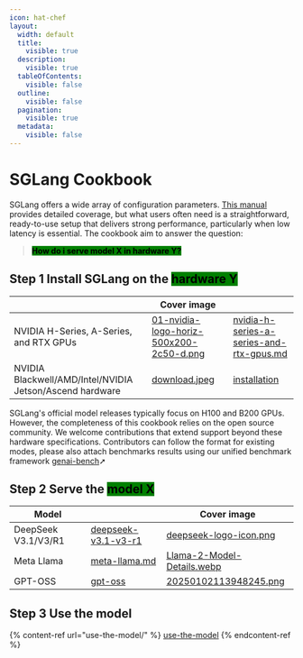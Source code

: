 ```yaml
---
icon: hat-chef
layout:
  width: default
  title:
    visible: true
  description:
    visible: true
  tableOfContents:
    visible: false
  outline:
    visible: false
  pagination:
    visible: true
  metadata:
    visible: false
---
```


# SGLang Cookbook

SGLang offers a wide array of configuration parameters. [This manual](https://docs.sglang.ai/) provides detailed coverage, but what users often need is a straightforward, ready-to-use setup that delivers strong performance, particularly when low latency is essential. The cookbook aim to answer the question:&#x20;

> <mark style="background-color:green;">**How do i serve model X in hardware Y?**</mark>

## Step 1 Install SGLang on the <mark style="background-color:green;">**hardware Y**</mark>

<table data-card-size="large" data-view="cards" data-full-width="false"><thead><tr><th></th><th data-hidden data-card-cover data-type="image">Cover image</th><th data-hidden data-card-target data-type="content-ref"></th></tr></thead><tbody><tr><td>NVIDIA H-Series, A-Series, and RTX GPUs</td><td><a href="../.gitbook/assets/01-nvidia-logo-horiz-500x200-2c50-d.png">01-nvidia-logo-horiz-500x200-2c50-d.png</a></td><td><a href="installation/nvidia-h-series-a-series-and-rtx-gpus.md">nvidia-h-series-a-series-and-rtx-gpus.md</a></td></tr><tr><td>NVIDIA Blackwell/AMD/Intel/NVIDIA Jetson/Ascend hardware</td><td><a href="../.gitbook/assets/download.jpeg">download.jpeg</a></td><td><a href="installation/">installation</a></td></tr></tbody></table>

SGLang's official model releases typically focus on H100 and B200 GPUs. However, the completeness of this cookbook relies on the open source community. We welcome contributions that extend support beyond these hardware specifications. Contributors can follow the format for existing modes, please also attach benchmarks results using our unified benchmark framework [genai-bench](https://github.com/sgl-project/genai-bench)➚

## Step 2 Serve the <mark style="background-color:green;">model X</mark>

<table data-view="cards"><thead><tr><th>Model</th><th data-hidden data-card-target data-type="content-ref"></th><th data-hidden data-card-cover data-type="image">Cover image</th></tr></thead><tbody><tr><td>DeepSeek V3.1/V3/R1</td><td><a href="deepseek-v3.1-v3-r1/">deepseek-v3.1-v3-r1</a></td><td><a href="../.gitbook/assets/deepseek-logo-icon.png">deepseek-logo-icon.png</a></td></tr><tr><td>Meta Llama</td><td><a href="meta-llama.md">meta-llama.md</a></td><td><a href="../.gitbook/assets/Llama-2-Model-Details.webp">Llama-2-Model-Details.webp</a></td></tr><tr><td>GPT-OSS</td><td><a href="gpt-oss/">gpt-oss</a></td><td><a href="../.gitbook/assets/20250102113948245.png">20250102113948245.png</a></td></tr></tbody></table>

## Step 3 Use the model

{% content-ref url="use-the-model/" %}
[use-the-model](use-the-model/)
{% endcontent-ref %}

